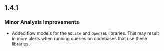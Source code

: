 ## 1.4.1

### Minor Analysis Improvements

* Added flow models for the `SQLite` and `OpenSSL` libraries. This may result in more alerts when running queries on codebases that use these libraries.
